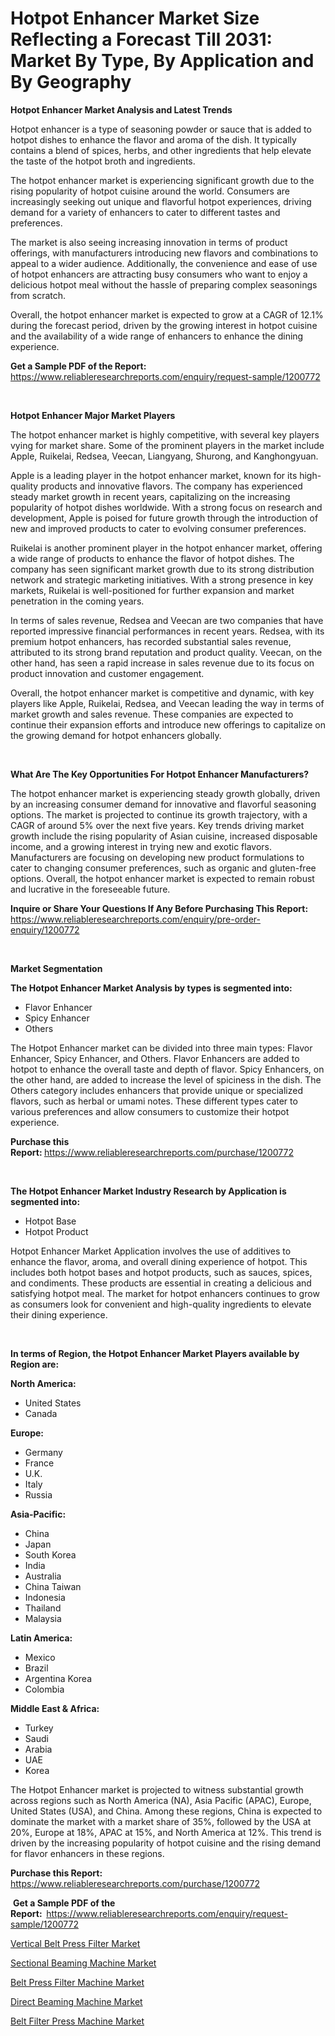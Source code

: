 <p><h1>Hotpot Enhancer Market Size Reflecting a Forecast Till 2031: Market By Type, By Application and By Geography</h1></p><p><strong>Hotpot Enhancer Market Analysis and Latest Trends</strong></p>
<p><p>Hotpot enhancer is a type of seasoning powder or sauce that is added to hotpot dishes to enhance the flavor and aroma of the dish. It typically contains a blend of spices, herbs, and other ingredients that help elevate the taste of the hotpot broth and ingredients.</p><p>The hotpot enhancer market is experiencing significant growth due to the rising popularity of hotpot cuisine around the world. Consumers are increasingly seeking out unique and flavorful hotpot experiences, driving demand for a variety of enhancers to cater to different tastes and preferences.</p><p>The market is also seeing increasing innovation in terms of product offerings, with manufacturers introducing new flavors and combinations to appeal to a wider audience. Additionally, the convenience and ease of use of hotpot enhancers are attracting busy consumers who want to enjoy a delicious hotpot meal without the hassle of preparing complex seasonings from scratch.</p><p>Overall, the hotpot enhancer market is expected to grow at a CAGR of 12.1% during the forecast period, driven by the growing interest in hotpot cuisine and the availability of a wide range of enhancers to enhance the dining experience.</p></p>
<p><strong>Get a Sample PDF of the Report:&nbsp;</strong> <a href="https://www.reliableresearchreports.com/enquiry/request-sample/1200772">https://www.reliableresearchreports.com/enquiry/request-sample/1200772</a></p>
<p>&nbsp;</p>
<p><strong>Hotpot Enhancer Major Market Players</strong></p>
<p><p>The hotpot enhancer market is highly competitive, with several key players vying for market share. Some of the prominent players in the market include Apple, Ruikelai, Redsea, Veecan, Liangyang, Shurong, and Kanghongyuan.</p><p>Apple is a leading player in the hotpot enhancer market, known for its high-quality products and innovative flavors. The company has experienced steady market growth in recent years, capitalizing on the increasing popularity of hotpot dishes worldwide. With a strong focus on research and development, Apple is poised for future growth through the introduction of new and improved products to cater to evolving consumer preferences.</p><p>Ruikelai is another prominent player in the hotpot enhancer market, offering a wide range of products to enhance the flavor of hotpot dishes. The company has seen significant market growth due to its strong distribution network and strategic marketing initiatives. With a strong presence in key markets, Ruikelai is well-positioned for further expansion and market penetration in the coming years.</p><p>In terms of sales revenue, Redsea and Veecan are two companies that have reported impressive financial performances in recent years. Redsea, with its premium hotpot enhancers, has recorded substantial sales revenue, attributed to its strong brand reputation and product quality. Veecan, on the other hand, has seen a rapid increase in sales revenue due to its focus on product innovation and customer engagement.</p><p>Overall, the hotpot enhancer market is competitive and dynamic, with key players like Apple, Ruikelai, Redsea, and Veecan leading the way in terms of market growth and sales revenue. These companies are expected to continue their expansion efforts and introduce new offerings to capitalize on the growing demand for hotpot enhancers globally.</p></p>
<p>&nbsp;</p>
<p><strong>What Are The Key Opportunities For Hotpot Enhancer Manufacturers?</strong></p>
<p><p>The hotpot enhancer market is experiencing steady growth globally, driven by an increasing consumer demand for innovative and flavorful seasoning options. The market is projected to continue its growth trajectory, with a CAGR of around 5% over the next five years. Key trends driving market growth include the rising popularity of Asian cuisine, increased disposable income, and a growing interest in trying new and exotic flavors. Manufacturers are focusing on developing new product formulations to cater to changing consumer preferences, such as organic and gluten-free options. Overall, the hotpot enhancer market is expected to remain robust and lucrative in the foreseeable future.</p></p>
<p><strong>Inquire or Share Your Questions If Any Before Purchasing This Report:</strong> <a href="https://www.reliableresearchreports.com/enquiry/pre-order-enquiry/1200772">https://www.reliableresearchreports.com/enquiry/pre-order-enquiry/1200772</a></p>
<p>&nbsp;</p>
<p><strong>Market Segmentation</strong></p>
<p><strong>The Hotpot Enhancer Market Analysis by types is segmented into:</strong></p>
<p><ul><li>Flavor Enhancer</li><li>Spicy Enhancer</li><li>Others</li></ul></p>
<p><p>The Hotpot Enhancer market can be divided into three main types: Flavor Enhancer, Spicy Enhancer, and Others. Flavor Enhancers are added to hotpot to enhance the overall taste and depth of flavor. Spicy Enhancers, on the other hand, are added to increase the level of spiciness in the dish. The Others category includes enhancers that provide unique or specialized flavors, such as herbal or umami notes. These different types cater to various preferences and allow consumers to customize their hotpot experience.</p></p>
<p><strong>Purchase this Report:&nbsp;</strong><a href="https://www.reliableresearchreports.com/purchase/1200772">https://www.reliableresearchreports.com/purchase/1200772</a></p>
<p>&nbsp;</p>
<p><strong>The Hotpot Enhancer Market Industry Research by Application is segmented into:</strong></p>
<p><ul><li>Hotpot Base</li><li>Hotpot Product</li></ul></p>
<p><p>Hotpot Enhancer Market Application involves the use of additives to enhance the flavor, aroma, and overall dining experience of hotpot. This includes both hotpot bases and hotpot products, such as sauces, spices, and condiments. These products are essential in creating a delicious and satisfying hotpot meal. The market for hotpot enhancers continues to grow as consumers look for convenient and high-quality ingredients to elevate their dining experience.</p></p>
<p>&nbsp;</p>
<p><strong>In terms of Region, the Hotpot Enhancer Market Players available by Region are:</strong></p>
<p>
    <p> <strong> North America: </strong>
        <ul>
            <li>United States</li>
            <li>Canada</li>
        </ul>
        </p> 
    <p> <strong> Europe: </strong>
        <ul>
            <li>Germany</li>
            <li>France</li>
            <li>U.K.</li>
            <li>Italy</li>
            <li>Russia</li>
        </ul>
        </p> 
    <p> <strong> Asia-Pacific: </strong>
        <ul>
            <li>China</li>
            <li>Japan</li>
            <li>South Korea</li>
            <li>India</li>
            <li>Australia</li>
            <li>China Taiwan</li>
            <li>Indonesia</li>
            <li>Thailand</li>
            <li>Malaysia</li>
        </ul>
        </p> 
    <p> <strong> Latin America: </strong>
        <ul>
            <li>Mexico</li>
            <li>Brazil</li>
            <li>Argentina Korea</li>
            <li>Colombia</li>
        </ul>
        </p> 
    <p> <strong> Middle East & Africa: </strong>
        <ul>
            <li>Turkey</li>
            <li>Saudi</li>
            <li>Arabia</li>
            <li>UAE</li>
            <li>Korea</li>
        </ul>
    </p>
    </p>
<p><p>The Hotpot Enhancer market is projected to witness substantial growth across regions such as North America (NA), Asia Pacific (APAC), Europe, United States (USA), and China. Among these regions, China is expected to dominate the market with a market share of 35%, followed by the USA at 20%, Europe at 18%, APAC at 15%, and North America at 12%. This trend is driven by the increasing popularity of hotpot cuisine and the rising demand for flavor enhancers in these regions.</p></p>
<p><strong>Purchase this Report: </strong><a href="https://www.reliableresearchreports.com/purchase/1200772">https://www.reliableresearchreports.com/purchase/1200772</a></p>
<p>&nbsp;<strong>Get a Sample PDF of the Report:&nbsp;&nbsp;</strong><a href="https://www.reliableresearchreports.com/enquiry/request-sample/1200772">https://www.reliableresearchreports.com/enquiry/request-sample/1200772</a></p>
<p><strong></strong></p>
<p><p><a href="https://medium.com/@richardcruz47/vertical-belt-press-filter-market-the-key-to-successful-business-strategy-forecast-till-2031-786155207bee">Vertical Belt Press Filter Market</a></p><p><a href="https://medium.com/@irwinzieme/sectional-beaming-machine-market-outlook-industry-overview-and-forecast-2024-to-2031-1974236fc8d1">Sectional Beaming Machine Market</a></p><p><a href="https://medium.com/@irwinzieme/belt-press-filter-machine-market-outlook-industry-overview-and-forecast-2024-to-2031-b71614fbdbdd">Belt Press Filter Machine Market</a></p><p><a href="https://medium.com/@irwinzieme/direct-beaming-machine-market-size-and-market-trends-complete-industry-overview-2024-to-2031-abedac52c454">Direct Beaming Machine Market</a></p><p><a href="https://medium.com/@irwinzieme/belt-filter-press-machine-market-exploring-market-share-market-trends-and-future-growth-28a0e28ac691">Belt Filter Press Machine Market</a></p></p>
